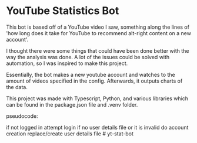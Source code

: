 # YouTube Statistics Bot


This bot is based off of a YouTube video I saw, something along the lines of 'how long does it take for YouTube to recommend alt-right content on a new account'.

I thought there were some things that could have been done better with the way the analysis was done. A lot of the issues could be solved with automation, so I was inspired to make this project.

Essentially, the bot makes a new youtube account and watches to the amount of videos specified in the config. Afterwards, it outputs charts of the data.

This project was made with Typescript, Python, and various libraries which can be found in the package.json file and .venv folder.


pseudocode:

if not logged in
attempt login
if no user details file or it is invalid
do account creation
replace/create user details file
#   y t - s t a t - b o t  
 